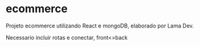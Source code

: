 # ecommerce
Projeto ecommerce utilizando React e mongoDB, elaborado por Lama Dev.

Necessario incluir rotas e conectar, front<>back
